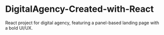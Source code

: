 # DigitalAgency-Created-with-React
React project for digital agency, featuring a panel-based landing page with a bold UI/UX.
